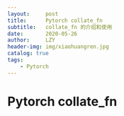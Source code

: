 ```yaml
---
layout:     post
title:      Pytorch collate_fn
subtitle:   collate_fn 的介绍和使用
date:       2020-05-26
author:     LZY
header-img: img/xiaohuangren.jpg
catalog: true
tags:
    - Pytorch
---
```


# Pytorch collate_fn

```python

```
